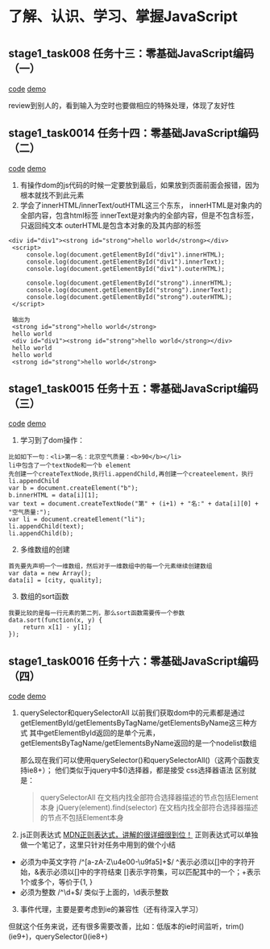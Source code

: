 # 了解、认识、学习、掌握JavaScript

#
## stage1_task008 任务十三：零基础JavaScript编码（一）
[code](https://github.com/bmxklYzj/ife_2016/tree/master/stage2/stage2_task013) 
[demo](http://bmxklyzj.github.io/ife_2016/stage2/stage2_task013/index.html)

review到别人的，看到输入为空时也要做相应的特殊处理，体现了友好性

## stage1_task0014 任务十四：零基础JavaScript编码（二）
[code](https://github.com/bmxklYzj/ife_2016/tree/master/stage2/stage2_task014) 
[demo](http://bmxklyzj.github.io/ife_2016/stage2/stage2_task014/index.html)

1. 有操作dom的js代码的时候一定要放到最后，如果放到页面前面会报错，因为根本就找不到此元素
2. 学会了innerHTML/innerText/outHTML这三个东东，
innerHTML是对象内的全部内容，包含html标签
innerText是对象内的全部内容，但是不包含标签，只返回纯文本
outerHTML是包含本对象的及其内部的标签

```
<div id="div1"><strong id="strong">hello world</strong></div>
 <script>
     console.log(document.getElementById("div1").innerHTML);
     console.log(document.getElementById("div1").innerText);
     console.log(document.getElementById("div1").outerHTML);
 
     console.log(document.getElementById("strong").innerHTML);
     console.log(document.getElementById("strong").innerText);
     console.log(document.getElementById("strong").outerHTML);
 </script>
 
 输出为
 <strong id="strong">hello world</strong>
 hello world
 <div id="div1"><strong id="strong">hello world</strong></div>
 hello world
 hello world
 <strong id="strong">hello world</strong>
```

## stage1_task0015 任务十五：零基础JavaScript编码（三）
[code](https://github.com/bmxklYzj/ife_2016/tree/master/stage2/stage2_task015) 
[demo](http://bmxklyzj.github.io/ife_2016/stage2/stage2_task015/index.html)

1. 学习到了dom操作：
```
比如如下一句：<li>第一名：北京空气质量：<b>90</b></li>
li中包含了一个textNode和一个b element
先创建一个createTextNode,执行li.appendChild,再创建一个createelement，执行li.appendChild
var b = document.createElement("b");
b.innerHTML = data[i][1];
var text = document.createTextNode("第" + (i+1) + "名:" + data[i][0] + "空气质量:");
var li = document.createElement("li");
li.appendChild(text);
li.appendChild(b);
```
2. 多维数组的创建
```
首先要先声明一个一维数组，然后对于一维数组中的每一个元素继续创建数组
var data = new Array();
data[i] = [city, quality];
```
3. 数组的sort函数
```
我要比较的是每一行元素的第二列，那么sort函数需要传一个参数
data.sort(function(x, y) {
    return x[1] - y[1];
});
```

## stage1_task0016 任务十六：零基础JavaScript编码（四）
[code](https://github.com/bmxklYzj/ife_2016/tree/master/stage2/stage2_task016) 
[demo](http://bmxklyzj.github.io/ife_2016/stage2/stage2_task016/index.html)

1. querySelector和querySelectorAll
    以前我们获取dom中的元素都是通过getElementById/getElementsByTagName/getElementsByName这三种方式
    其中getElementById返回的是单个元素，
    getElementsByTagName/getElementsByName返回的是一个nodelist数组
    
    那么现在我们可以使用querySelector()和querySelectorAll()（这两个函数支持ie8+）；
    他们类似于jquery中$()选择器，都是接受 css选择器语法
    区别就是：
    >querySelectorAll 在文档内找全部符合选择器描述的节点包括Element本身
     jQuery(element).find(selector) 在文档内找全部符合选择器描述的节点不包括Element本身
    
2. js正则表达式
[MDN正则表达式，讲解的很详细很到位！](https://developer.mozilla.org/zh-CN/docs/Web/JavaScript/Guide/Regular_Expressions)
正则表达式可以单独做一个笔记了，这里只针对任务中用到的做个小结
+ 必须为中英文字符 /^[a-zA-Z\u4e00-\u9fa5]+$/ ^表示必须以[]中的字符开始，&表示必须以[]中的字符结束
[]表示字符集，可以匹配其中的一个；+表示1个或多个，等价于{1, }
+ 必须为整数 /^\d+$/ 类似于上面的，\d表示整数

3. 事件代理，主要是要考虑到ie的兼容性（还有待深入学习）
    
但就这个任务来说，还有很多需要改善，比如：低版本的ie时间监听，trim()(ie9+)，querySelector()(ie8+)